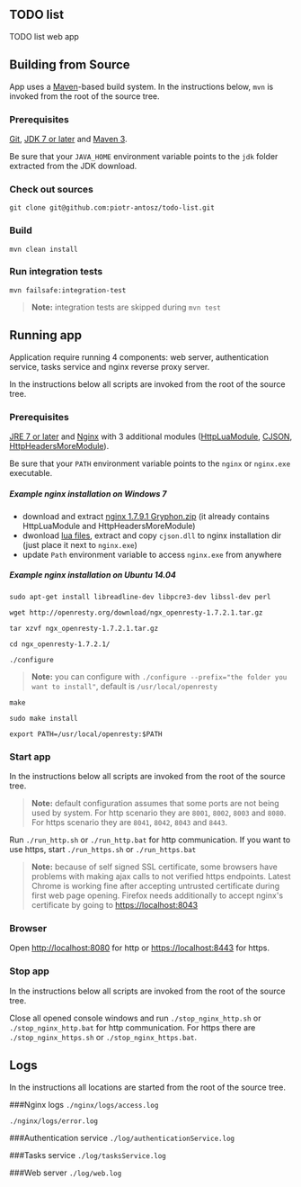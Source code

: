 ## TODO list
TODO list web app

## Building from Source
App uses a [Maven][]-based build system. In the instructions
below, `mvn` is invoked from the root of the source tree.

### Prerequisites

[Git][], [JDK 7 or later][JDK download] and [Maven 3][Maven download].

Be sure that your `JAVA_HOME` environment variable points to the `jdk` folder
extracted from the JDK download.

### Check out sources
`git clone git@github.com:piotr-antosz/todo-list.git`

### Build
`mvn clean install`

### Run integration tests
`mvn failsafe:integration-test`
> **Note:** integration tests are skipped during `mvn test`


## Running app
Application require running 4 components: web server, authentication service, tasks service and nginx reverse proxy server.

In the instructions below all scripts are invoked from the root of the source tree.

### Prerequisites

[JRE 7 or later][JDK download] and [Nginx][Nginx] with 3 additional modules ([HttpLuaModule][], [CJSON][], [HttpHeadersMoreModule][]).

Be sure that your `PATH` environment variable points to the `nginx` or `nginx.exe` executable.

##### Example nginx installation on Windows 7

* download and extract [nginx 1.7.9.1 Gryphon.zip][nginx 1.7.9.1 Gryphon] (it already contains HttpLuaModule and HttpHeadersMoreModule)
* dwonload [lua files][], extract and copy `cjson.dll` to nginx installation dir (just place it next to `nginx.exe`)
* update `Path` environment variable to access `nginx.exe` from anywhere 

##### Example nginx installation on Ubuntu 14.04

`sudo apt-get install libreadline-dev libpcre3-dev libssl-dev perl`  

`wget http://openresty.org/download/ngx_openresty-1.7.2.1.tar.gz` 
  
`tar xzvf ngx_openresty-1.7.2.1.tar.gz`

`cd ngx_openresty-1.7.2.1/`

`./configure`
> **Note:** you can configure with `./configure --prefix="the folder you want to install"`, default is `/usr/local/openresty` 

`make`

`sudo make install`

`export PATH=/usr/local/openresty:$PATH`

### Start app

In the instructions below all scripts are invoked from the root of the source tree.

> **Note:** default configuration assumes that some ports are not being used by system. For http scenario they are `8001`, `8002`, `8003` and `8080`. For https scenario they are `8041`, `8042`, `8043` and `8443`.

Run `./run_http.sh` or `./run_http.bat` for http communication. If you want to use https, start `./run_https.sh` or `./run_https.bat`

> **Note:** because of self signed SSL certificate, some browsers have problems with making ajax calls to not verified https endpoints. Latest Chrome is working fine after accepting untrusted certificate during first web page opening. Firefox needs additionally to accept nginx's certificate by going to [https://localhost:8043](https://localhost:8043)  

### Browser

Open [http://localhost:8080](http://localhost:8080) for http or [https://localhost:8443](https://localhost:8443) for https.

### Stop app

In the instructions below all scripts are invoked from the root of the source tree.

Close all opened console windows and run `./stop_nginx_http.sh` or `./stop_nginx_http.bat` for http communication. For https there are `./stop_nginx_https.sh` or `./stop_nginx_https.bat`.

## Logs
In the instructions all locations are started from the root of the source tree.

###Nginx logs
`./nginx/logs/access.log`

`./nginx/logs/error.log`

###Authentication service
`./log/authenticationService.log`

###Tasks service
`./log/tasksService.log`

###Web server
`./log/web.log`

[Maven]: http://maven.apache.org
[Git]: http://help.github.com/set-up-git-redirect
[JDK download]: http://www.oracle.com/technetwork/java/javase/downloads
[Maven download]: http://maven.apache.org/download.cgi
[Nginx]: http://wiki.nginx.org/Install
[HttpLuaModule]: http://wiki.nginx.org/Install
[CJSON]: http://www.kyne.com.au/~mark/software/lua-cjson-manual.html
[HttpHeadersMoreModule]: http://wiki.nginx.org/HttpHeadersMoreModule#Installation
[nginx 1.7.9.1 Gryphon]: http://nginx-win.ecsds.eu/download/nginx%201.7.9.1%20Gryphon.zip
[lua files]: https://lua-files.googlecode.com/archive/34fb452053a6abe752ec0e2ba4e268c832050a7f.zip